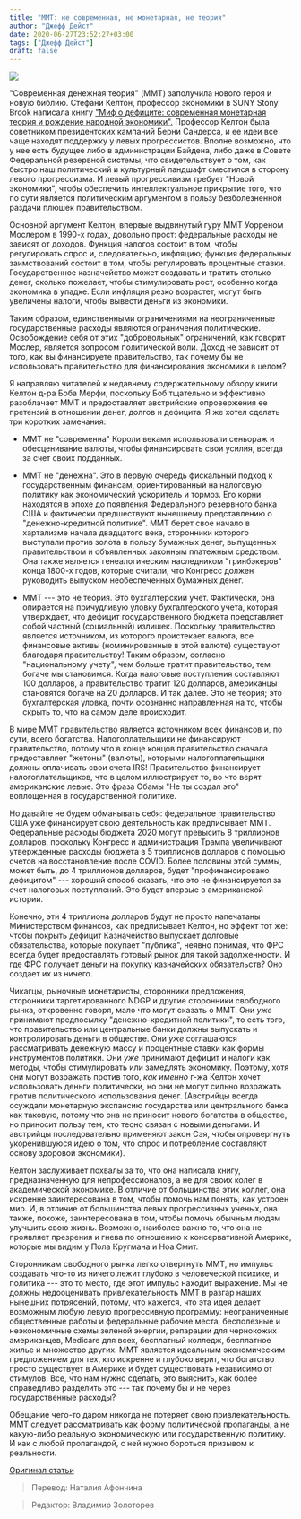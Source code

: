 ```yaml
---
title: "ММТ: не современная, не монетарная, не теория"
author: "Джефф Дейст"
date: 2020-06-27T23:52:27+03:00
tags: ["Джефф Дейст"]
draft: false
---
```

![](https://cdn.mises.org/styles/list_teaser/s3/static-page/img/disin1.png?itok=KWQqv33N)

"Современная денежная теория" (MMT) заполучила нового героя и новую библию. Стефани Келтон, профессор экономики в SUNY Stony Brook написала книгу ["Миф о дефиците: современная монетарная теория и рождение народной экономики".](https://www.amazon.com/Deficit-Myth-Monetary-Peoples-Economy/dp/1541736184) Профессор Келтон была советником президентских кампаний Берни Сандерса, и ее идеи все чаще находят поддержку у левых прогрессистов. Вполне возможно, что у нее есть будущее либо в администрации Байдена, либо даже в Совете Федеральной резервной системы, что свидетельствует о том, как быстро наш политический и культурный ландшафт сместился в сторону левого прогрессизма. И левый прогрессивизм требует "Новой экономики", чтобы обеспечить интеллектуальное прикрытие того, что по сути является политическим аргументом в пользу безболезненной раздачи плюшек правительством.
 <!--more-->

Основной аргумент Келтон, впервые выдвинутый гуру ММТ Уорреном Мослером в 1990-х годах, довольно прост: федеральные расходы не зависят от доходов. Функция налогов состоит в том, чтобы регулировать спрос и, следовательно, инфляцию; функция федеральных заимствований состоит в том, чтобы регулировать процентные ставки. Государственное казначейство может создавать и тратить столько денег, сколько пожелает, чтобы стимулировать рост, особенно когда экономика в упадке. Если инфляция резко возрастет, могут быть увеличены налоги, чтобы вывести деньги из экономики.

Таким образом, единственными ограничениями на неограниченные государственные расходы являются ограничения политические. Освобождение себя от этих "добровольных" ограничений, как говорит Мослер, является вопросом политической воли. Доход не зависит от того, как вы финансируете правительство, так почему бы не использовать правительство для финансирования экономики в целом?

Я направляю читателей к недавнему содержательному обзору книги Келтон д-ра Боба Мерфи, поскольку Боб тщательно и эффективно разоблачает MMT и предоставляет австрийские опровержения ее претензий в отношении денег, долгов и дефицита. Я же хотел сделать три коротких замечания:

- ММТ не "современна" Короли веками использовали сеньораж и обесценивание валюты, чтобы финансировать свои усилия, всегда за счет  своих подданных.

-  ММТ не "денежна". Это в первую очередь фискальный подход к государственным финансам, ориентированный на налоговую политику как экономический ускоритель и тормоз. Его корни находятся в эпохе до появления Федерального резервного банка США и фактически предшествуют нынешнему представлению о "денежно-кредитной политике". MMT берет свое начало в хартализме начала двадцатого века, сторонники которого выступали против золота в пользу бумажных денег, выпущенных правительством и  объявленных законным платежным средством. Она также является генеалогическим наследником "гринбэкеров" конца 1800-х годов, которые считали, что Конгресс должен руководить выпуском необеспеченных бумажных денег.

- MMT --- это не теория. Это бухгалтерский учет. Фактически, она опирается на причудливую уловку бухгалтерского учета, которая утверждает, что дефицит государственного бюджета представляет собой частный (социальный) излишек. Поскольку правительство является источником, из которого проистекает валюта, все финансовые активы (номинированные в этой валюте) существуют благодаря правительству! Таким образом, согласно "национальному учету", чем больше тратит правительство, тем богаче мы становимся. Когда налоговые поступления составляют 100 долларов, а правительство тратит 120 долларов, американцы становятся богаче на 20 долларов. И так далее. Это не теория; это бухгалтерская уловка, почти осознанно направленная на то, чтобы скрыть то, что на самом деле происходит.

В мире MMT правительство является источником всех финансов и, по сути, всего богатства. Налогоплательщики не финансируют правительство, потому что в конце концов правительство сначала предоставляет "жетоны" (валюты), которыми налогоплательщики должны оплачивать свои счета IRS! Правительство финансирует налогоплательщиков, что в целом иллюстрирует то, во что верят американские левые. Это фраза Обамы "Не ты создал это" воплощенная в государственной политике.

Но давайте не будем обманывать себя: федеральное правительство США уже финансирует свою деятельность как предписывает MMT. Федеральные расходы бюджета 2020 могут превысить 8 триллионов долларов, поскольку Конгресс и администрация Трампа увеличивают утвержденные расходы бюджета в 5 триллионов долларов с помощью счетов на восстановление после COVID. Более половины этой суммы, может быть, до 4 триллионов долларов, будет "профинансировано дефицитом" --- хороший способ сказать, что это не финансируется за счет налоговых поступлений. Это будет впервые в американской истории.

Конечно, эти 4 триллиона долларов будут не просто напечатаны Министерством финансов, как предписывает Келтон, но эффект тот же: чтобы покрыть дефицит Казначейство выпускает долговые обязательства, которые покупает "публика", неявно понимая, что ФРС всегда будет предоставлять готовый рынок для такой задолженности. И где ФРС получает деньги на покупку казначейских обязательств? Оно создает их из ничего.

Чикагцы, рыночные монетаристы, сторонники предложения, сторонники таргетированного NDGP и другие сторонники свободного рынка, откровенно говоря, мало что могут сказать о MMT. Они *уже* принимают предпосылку "денежно-кредитной политики", то есть того, что правительство или центральные банки должны выпускать и контролировать деньги в обществе. Они *уже* соглашаются рассматривать денежную массу и процентные ставки как формы инструментов политики. Они *уже* принимают дефицит и налоги как методы, чтобы стимулировать или замедлять экономику. Поэтому, хотя они могут возражать против того, *как именно* г-жа Келтон хочет использовать деньги политически, но они не могут сильно возражать против политического  использования денег. (Австрийцы всегда осуждали монетарную экспансию государства или центрального банка как таковую, потому что она не приносит нового богатства в обществе, но приносит пользу тем, кто тесно связан с новыми деньгами. И австрийцы последовательно применяют закон Сэя, чтобы опровергнуть укоренившуюся идею о том, что спрос и потребление составляют основу здоровой экономики).

Келтон заслуживает похвалы за то, что она написала книгу, предназначенную для непрофессионалов, а не для своих колег в академической экономике. В отличие от большинства этих коллег, она искренне заинтересована в том, чтобы помочь нам понять, как устроен мир. И, в отличие от большинства левых прогрессивных ученых, она также, похоже, заинтересована в том, чтобы помочь обычным людям улучшить свою жизнь. Возможно, наиболее важно то, что она не проявляет презрения и гнева по отношению к консервативной Америке, которые мы видим у Пола Кругмана и Ноа Смит.

Сторонникам свободного рынка легко отвергнуть ММТ, но импульс создавать что-то из ничего лежит глубоко в человеческой психике, и политика --- это то место, где этот импульс находит выражение. Мы не должны недооценивать привлекательность ММТ в разгар наших нынешних потрясений, потому, что кажется, что эта идея делает возможным любую левую прогрессивную программу: неограниченные общественные работы и федеральные рабочие места, бесполезные и неэкономичные схемы зеленой энергии, репарации для чернокожих американцев, Medicare для всех, бесплатный колледж, бесплатное жилье и множество других. MMT является идеальным экономическим предложением для тех, кто искренне и глубоко верит, что богатство просто существует в Америке и будет существовать независимо от стимулов. Все, что нам нужно сделать, это выяснить, как более справедливо разделить это --- так почему бы и не через государственные расходы?

Обещание чего-то даром никогда не потеряет свою привлекательность. ММТ следует рассматривать как форму политической пропаганды, а не какую-либо реальную экономическую или государственную политику. И как с любой пропагандой, с ней нужно бороться призывом к реальности.

[Оригинал статьи](https://mises.org/power-market/mmt-not-modern-not-monetary-not-theory)

> Перевод: Наталия Афончина

> Редактор: Владимир Золоторев
